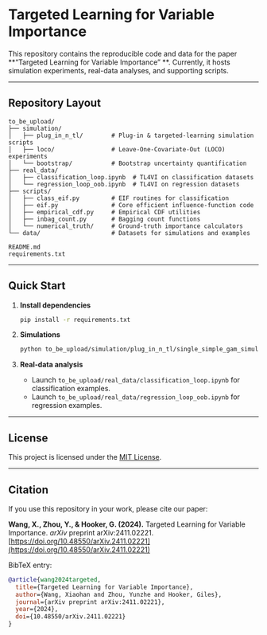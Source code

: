 # Targeted Learning for Variable Importance 

This repository contains the reproducible code and data for the paper **“Targeted Learning for Variable Importance” **. Currently, it hosts simulation experiments, real-data analyses, and supporting scripts. 

---

## Repository Layout

```
to_be_upload/
├── simulation/
│   ├── plug_in_n_tl/        # Plug‑in & targeted‑learning simulation scripts
│   ├── loco/                # Leave‑One‑Covariate‑Out (LOCO) experiments
│   └── bootstrap/           # Bootstrap uncertainty quantification
├── real_data/
│   ├── classification_loop.ipynb  # TL4VI on classification datasets
│   └── regression_loop_oob.ipynb  # TL4VI on regression datasets
├── scripts/
│   ├── class_eif.py         # EIF routines for classification
│   ├── eif.py               # Core efficient influence‑function code
│   ├── empirical_cdf.py     # Empirical CDF utilities
│   ├── inbag_count.py       # Bagging count functions
│   └── numerical_truth/     # Ground‑truth importance calculators
└── data/                    # Datasets for simulations and examples

README.md
requirements.txt
```

---

## Quick Start

1. **Install dependencies**

   ```bash
   pip install -r requirements.txt
   ```

2. **Simulations**

   ```bash
   python to_be_upload/simulation/plug_in_n_tl/single_simple_gam_simulation_wvar_all_e3.py
   ```

3. **Real‑data analysis**

   * Launch `to_be_upload/real_data/classification_loop.ipynb` for classification examples.
   * Launch `to_be_upload/real_data/regression_loop_oob.ipynb` for regression examples.


---

## License

This project is licensed under the [MIT License](LICENSE).

---

## Citation

If you use this repository in your work, please cite our paper:

**Wang, X., Zhou, Y., & Hooker, G. (2024).** Targeted Learning for Variable Importance. *arXiv* preprint arXiv:2411.02221. [https://doi.org/10.48550/arXiv.2411.02221](https://doi.org/10.48550/arXiv.2411.02221)

BibTeX entry:

```bibtex
@article{wang2024targeted,
  title={Targeted Learning for Variable Importance},
  author={Wang, Xiaohan and Zhou, Yunzhe and Hooker, Giles},
  journal={arXiv preprint arXiv:2411.02221},
  year={2024},
  doi={10.48550/arXiv.2411.02221}
}
```
